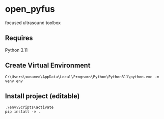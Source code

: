 # open_pyfus
 focused ultrasound toolbox

## Requires
Python 3.11

## Create Virtual Environment
`C:\Users\<uname>\AppData\Local\Programs\Python\Python311\python.exe -m venv env`

## Install project (editable)
```
.\env\Scripts\activate
pip install -e .
```
